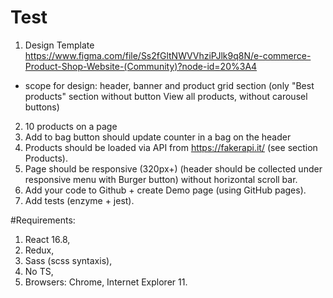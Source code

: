 # Test
1) Design Template https://www.figma.com/file/Ss2fGltNWVVhziPJlk9q8N/e-commerce-Product-Shop-Website-(Community)?node-id=20%3A4
  - scope for design: header, banner and product grid section (only "Best products" section without button View all products, without carousel buttons)
2) 10 products on a page
3) Add to bag button should update counter in a bag on the header
4) Products should be loaded via API from https://fakerapi.it/ (see section Products). 
5) Page should be responsive (320px+) (header should be collected under responsive menu with Burger button) without horizontal scroll bar. 
6) Add your code to Github + create Demo page (using GitHub pages). 
7) Add tests (enzyme + jest).

#Requirements: 
1) React 16.8,
2) Redux, 
3) Sass (scss syntaxis), 
4) No TS,
5) Browsers: Chrome, Internet Explorer 11.

